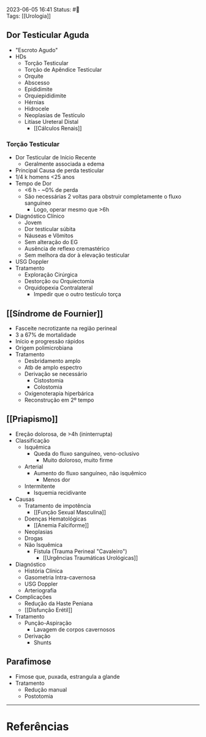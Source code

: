 
2023-06-05 16:41
Status: #🌱  
Tags: [[Urologia]]
<br/>
## Dor Testicular Aguda
- "Escroto Agudo"
- HDs
	- Torção Testicular
	- Torção de Apêndice Testicular
	- Orquite
	- Abscesso
	- Epididimite
	- Orquiepididimite
	- Hérnias
	- Hidrocele
	- Neoplasias de Testículo
	- Litíase Ureteral Distal
		- [[Cálculos Renais]]
### Torção Testicular
- Dor Testicular de Início Recente
	- Geralmente associada a edema
- Principal Causa de perda testicular
- 1/4 k homens <25 anos
- Tempo de Dor
	- <6 h - ~0% de perda
	- São necessárias 2 voltas para obstruir completamente o fluxo sanguíneo
		- Logo, operar mesmo que >6h
- Diagnóstico Clínico
	- Jovem
	- Dor testicular súbita
	- Náuseas e Vômitos
	- Sem alteração do EG
	- Ausência de reflexo cremastérico
	- Sem melhora da dor à elevação testicular
- USG Doppler
- Tratamento
	- Exploração Cirúrgica
	- Destorção ou Orquiectomia
	- Orquidopexia Contralateral
		- Impedir que o outro testículo torça
## [[Síndrome de Fournier]]
- Fasceíte necrotizante na região perineal
- 3 a 67% de mortalidade
- Início e progressão rápidos
- Origem polimicrobiana
- Tratamento
	- Desbridamento amplo
	- Atb de amplo espectro
	- Derivação se necessário
		- Cistostomia
		- Colostomia
	- Oxigenoterapia hiperbárica
	- Reconstrução em 2º tempo
## [[Priapismo]]
- Ereção dolorosa, de >4h (ininterrupta)
- Classificação
	- Isquêmica
		- Queda do fluxo sanguíneo, veno-oclusivo
			- Muito doloroso, muito firme
	- Arterial
		- Aumento do fluxo sanguíneo, não isquêmico
			- Menos dor
	- Intermitente
		- Isquemia recidivante
- Causas
	- Tratamento de impotência
		- [[Função Sexual Masculina]]
	- Doenças Hematológicas
		- [[Anemia Falciforme]]
	- Neoplasias
	- Drogas
	- Não Isquêmica
		- Fístula (Trauma Perineal "Cavaleiro")
			- [[Urgências Traumáticas Urológicas]]
- Diagnóstico
	- História Clínica
	- Gasometria Intra-cavernosa
	- USG Doppler
	- Arteriografia
- Complicações
	- Redução da Haste Peniana
	- [[Disfunção Erétil]]
- Tratamento
	- Punção-Aspiração
		- Lavagem de corpos cavernosos
	- Derivação
		- Shunts
## Parafimose
- Fimose que, puxada, estrangula a glande
- Tratamento
	- Redução manual
	- Postotomia
____
# Referências

